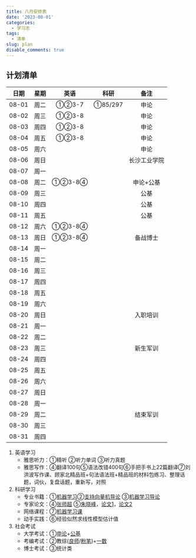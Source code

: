 ```yaml
---
title: 八月安排表
date: '2023-08-01'
categories:
  - 学习志
tags:
  - 清单
slug: plan
disable_comments: true
---
```




## 计划清单 
|  日期  |星期 | 英语 | 科研 | 备注 |
| :------: | :------: | :------: | :------: | :------: |
| 08-01 | 周二 | ①②3-7 | ①85/297 | 申论 |
| 08-02 | 周三 | ①②3-8 |  | 申论 |
| 08-03 | 周四 | ①②3-8 |  | 申论 |
| 08-04 | 周五 | ①②3-8 |  | 申论 |
| 08-05 | 周六 |  |  | 申论 |
| 08-06 | 周日 |  |  | 长沙工业学院 |
| 08-07 | 周一 |  |  |  |
| 08-08 | 周二 | ①②3-8④ |  | 申论+公基 |
| 08-09 | 周三 |  |  | 公基 |
| 08-10 | 周四 |  |  | 公基 |
| 08-11 | 周五 |  |  | 公基 |
| 08-12 | 周六 | ①②3-8④ |  |  |
| 08-13 | 周日 | ①②3-8④ |  | 备战博士 |
| 08-14 | 周一 |  |  |  |
| 08-15 | 周二 |  |  |  |
| 08-16 | 周三 |  |  |  |
| 08-17 | 周四 |  |  |  |
| 08-18 | 周五 |  |  |  |
| 08-19 | 周六 |  |  |  |
| 08-20 | 周日 |  |  | 入职培训 |
| 08-21 | 周一 |  |  |  |
| 08-22 | 周二 |  |  |  |
| 08-23 | 周三 |  |  | 新生军训 |
| 08-24 | 周四 |  |  |  |
| 08-25 | 周五 |  |  |  |
| 08-26 | 周六 |  |  |  |
| 08-27 | 周日 |  |  |  |
| 08-28 | 周一 |  |  |  |
| 08-29 | 周二 |  |  | 结束军训 |
| 08-30 | 周三 |  |  |  |
| 08-31 | 周四 |  |  |  |

1. 英语学习
    - 雅思听力：①精听 ②听力单词 ③听力真题
    - 雅思写作：④翻译100句⑤语法改错400句⑥手把手书上22篇翻译⑦刘洪波写作课、顾家北精品班+句法语法班+精品班的材料包练习、整理话题，词伙，复盘话题，重新写，对照
2. 科研学习
    - 专业书籍：①[机器学习](/papers/QinRecom/机器学习.pdf)②[支持向量机导论](/papers/QinRecom/支持向量机导论.pdf) ③[机器学习导论](https://pan.baidu.com/s/18m7YJECFCvtaxidqjjqz_w?pwd=1234)
    - 专家论文：④[张师超](http://www.globalauthorid.com/WebPortal/AuthorView?wd=GAID10125982&rc=37037A) ⑤[朱晓峰](http://www.globalauthorid.com/WebPortal/AuthorView?wd=GAID10127811&rc=013F3E)，[论文1](/papers/QinRecom/ZhuXF-1.pdf)，[论文2](/papers/QinRecom/ZhuXF-2.pdf)  
    - 网络课程：⑦[机器学习课](https://edu.csdn.net/course/detail/31616?spm=1003.2449.3001.8293.1) 
    - 动手实践：⑥经验似然求线性模型估计值
3. 社会考试
    - 大学考试：①[申论]( https://pan.baidu.com/s/1X9fXk24Cnty1dY3MCYNvDg?pwd=bv4g)+[公基](https://pan.baidu.com/s/1G5VYlegYRcwQFM5YgcJiwQ?pwd=ab7n)
    - 考编考试：②教综([良师](https://shop.liangshiba.com/#/liveDetail?shopid=18018&livetype=5&distribution=207135&school=2&distributionEntry=1)/[粉笔](https://pan.baidu.com/s/1lLx10z7PXmsEtW6IIalBhQ?pwd=62pa))+[一数](https://www.bilibili.com/video/BV1VD4y1D7UB/?p=22&spm_id_from=333.880.my_history.page.click&vd_source=813a147d7428303db620774cb1ec7ba8)
    - 博士考试：③统计类

